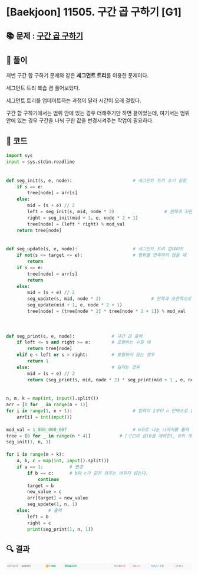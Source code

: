 # [Baekjoon] 11505. 구간 곱 구하기 [G1]

## 📚 문제 : [구간 곱 구하기](https://www.acmicpc.net/problem/11505)

## 📖 풀이

저번 구간 합 구하기 문제와 같은 **세그먼트 트리**를 이용한 문제이다.

세그먼트 트리 복습 겸 풀어보았다.

세그먼트 트리를 업데이트하는 과정이 달라 시간이 오래 걸렸다.

구간 합 구하기에서는 범위 안에 있는 경우 더해주기만 하면 끝이었는데, 여기서는 범위 안에 있는 경우 구간을 나눠 구한 값을 변경시켜주는 작업이 필요하다.

## 📒 코드

```python
import sys
input = sys.stdin.readline


def seg_init(s, e, node):                       # 세그먼트 트리 초기 설정
    if s == e:
        tree[node] = arr[s]
    else:
        mid = (s + e) // 2
        left = seg_init(s, mid, node * 2)                   # 왼쪽과 오른쪽으로 나눈다.
        right = seg_init(mid + 1, e, node * 2 + 1)
        tree[node] = (left * right) % mod_val
    return tree[node]


def seg_update(s, e, node):                     # 세그먼트 트리 업데이트
    if not(s <= target <= e):                   # 범위를 만족하지 않을 때
        return
    if s == e:
        tree[node] = arr[s]
        return
    else:
        mid = (s + e) // 2
        seg_update(s, mid, node * 2)                   # 왼쪽과 오른쪽으로 나눈다.
        seg_update(mid + 1, e, node * 2 + 1)
        tree[node] = (tree[node * 2] * tree[node * 2 + 1]) % mod_val



def seg_print(s, e, node):              # 구간 곱 출력
    if left <= s and right >= e:        # 포함하는 수일 때
        return tree[node]
    elif e < left or s > right:         # 포함하지 않는 경우
        return 1
    else:                               # 걸치는 경우
        mid = (s + e) // 2
        return (seg_print(s, mid, node * 2) * seg_print(mid + 1 , e, node * 2 + 1)) % mod_val     


n, m, k = map(int, input().split())
arr = [0 for _ in range(n + 1)]
for i in range(1, n + 1):                       # 입력이 1부터 n 인덱스로 들어온다.
    arr[i] = int(input())

mod_val = 1_000_000_007                         # m으로 나눈 나머지를 출력
tree = [0 for _ in range(n * 4)]           # [구간의 곱(0을 제외한), 0의 개수]으로 세그먼트 트리에 담아줄 것이다.
seg_init(1, n, 1)

for i in range(m + k):
    a, b, c = map(int, input().split())
    if a == 1:          # 변경
        if b == c:      # b와 c가 같은 경우는 바꾸지 않는다.
            continue
        target = b
        new_value = c
        arr[target] = new_value
        seg_update(1, n, 1)
    else:       # 출력
        left = b
        right = c
        print(seg_print(1, n, 1))
```

## 🔍 결과

![image-20220705011644770](README.assets/image-20220705011644770.png)